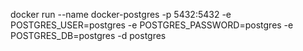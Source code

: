 docker run --name docker-postgres -p 5432:5432 -e POSTGRES_USER=postgres -e POSTGRES_PASSWORD=postgres -e POSTGRES_DB=postgres -d postgres
